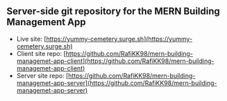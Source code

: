 ## Server-side git repository for the MERN Building Management App

- Live site: [https://yummy-cemetery.surge.sh](https://yummy-cemetery.surge.sh)
- Client site repo: [https://github.com/RafiKK98/mern-building-managemet-app-client](https://github.com/RafiKK98/mern-building-managemet-app-client)
- Server site repo: [https://github.com/RafiKK98/mern-building-managemet-app-server](https://github.com/RafiKK98/mern-building-managemet-app-server)